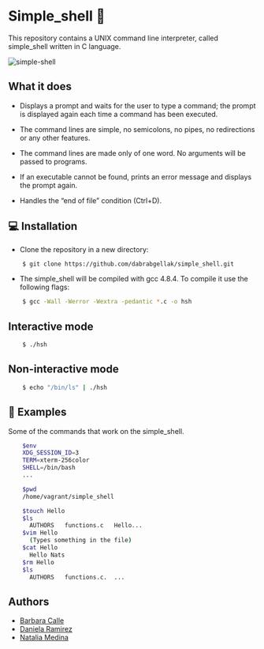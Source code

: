 # Simple_shell  :shell:

This repository contains a UNIX command line interpreter, called simple_shell written in C language.

![simple-shell](https://media.giphy.com/media/UW7G17H9PLQbw1ksHX/giphy.gif)

## What it does

 - Displays a prompt and waits for the user to type a command; the prompt is displayed again each time a command has been executed.

 - The command lines are simple, no semicolons, no pipes, no redirections or any other features.

 - The command lines are made only of one word. No arguments will be passed to programs.

 - If an executable cannot be found, prints an error message and displays the prompt again.

 - Handles the “end of file” condition (Ctrl+D).


## :computer:  Installation 

- Clone the repository in a new directory:

```bash
    $ git clone https://github.com/dabrabgellak/simple_shell.git
```

- The simple_shell will be compiled with gcc 4.8.4. To compile it use the following flags:

```bash
    $ gcc -Wall -Werror -Wextra -pedantic *.c -o hsh
```

## Interactive mode

```bash
    $ ./hsh
```
## Non-interactive mode

```bash
    $ echo "/bin/ls" | ./hsh
```

## :pushpin: Examples

Some of the commands that work on the simple_shell.

```bash
    $env
    XDG_SESSION_ID=3
    TERM=xterm-256color
    SHELL=/bin/bash
    ...
```

```bash
    $pwd
    /home/vagrant/simple_shell
```

```bash
    $touch Hello
    $ls
      AUTHORS	functions.c   Hello...
    $vim Hello
      (Types something in the file)
    $cat Hello
      Hello Nats
    $rm Hello
    $ls
      AUTHORS	functions.c.  ...
```


## Authors
- [Barbara Calle](@889@holbertonschool.com)
- [Daniela Ramirez](dans@dans.com)
- [Natalia Medina](@865@holbertonschool.com)
